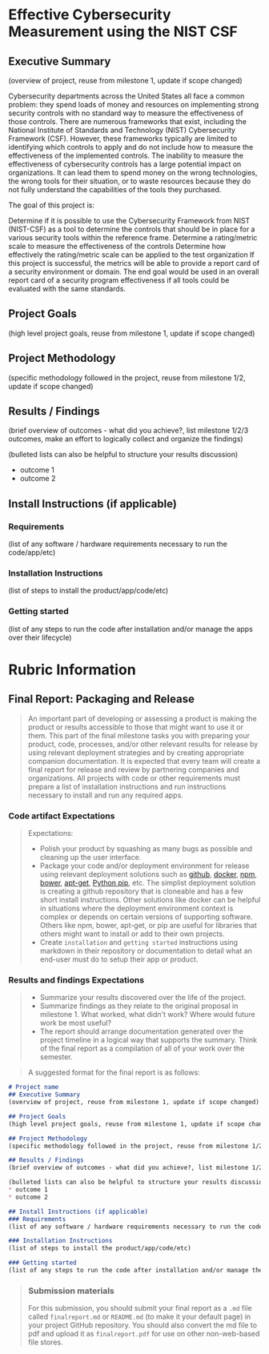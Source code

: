 # Effective Cybersecurity Measurement using the NIST CSF
## Executive Summary
(overview of project, reuse from milestone 1, update if scope changed)

Cybersecurity departments across the United States all face a common problem: they spend loads of money and resources on implementing strong security controls with no standard way to measure the effectiveness of those controls. There are numerous frameworks that exist, including the National Institute of Standards and Technology (NIST) Cybersecurity Framework (CSF). However, these frameworks typically are limited to identifying which controls to apply and do not include how to measure the effectiveness of the implemented controls. The inability to measure the effectiveness of cybersecurity controls has a large potential impact on organizations. It can lead them to spend money on the wrong technologies, the wrong tools for their situation, or to waste resources because they do not fully understand the capabilities of the tools they purchased.

The goal of this project is:

Determine if it is possible to use the Cybersecurity Framework from NIST (NIST-CSF) as a tool to determine the controls that should be in place for a various security tools within the reference frame.
Determine a rating/metric scale to measure the effectiveness of the controls
Determine how effectively the rating/metric scale can be applied to the test organization
If this project is successful, the metrics will be able to provide a report card of a security environment or domain. The end goal would be used in an overall report card of a security program effectiveness if all tools could be evaluated with the same standards.

## Project Goals
(high level project goals, reuse from milestone 1, update if scope changed)

## Project Methodology
(specific methodology followed in the project, reuse from milestone 1/2, update if scope changed)

## Results / Findings
(brief overview of outcomes - what did you achieve?, list milestone 1/2/3 outcomes, make an effort to logically collect and organize the findings)

(bulleted lists can also be helpful to structure your results discussion)
* outcome 1
* outcome 2

## Install Instructions (if applicable)
### Requirements
(list of any software / hardware requirements necessary to run the code/app/etc)

### Installation Instructions
(list of steps to install the product/app/code/etc)

### Getting started
(list of any steps to run the code after installation and/or manage the apps over their lifecycle)



# Rubric Information

## Final Report: Packaging and Release
>An important part of developing or assessing a product is making the product or results accessible to those that might want to use it or them. This part of the final milestone tasks you with preparing your product, code, processes, and/or other relevant results for release by using relevant deployment strategies and by creating appropriate companion documentation. It is expected that every team will create a final report for release and review by partnering companies and organizations. All projects with code or other requirements must prepare a list of installation instructions and run instructions necessary to install and run any required apps.

### Code artifact Expectations
>Expectations:
> * Polish your product by squashing as many bugs as possible and cleaning up the user interface.
> * Package your code and/or deployment environment for release using relevant deployment solutions such as [github](https://github.com/), [docker](https://www.docker.com/), [npm](https://docs.npmjs.com/getting-started/creating-node-modules), [bower](https://bower.io/docs/creating-packages/), [apt-get](https://help.launchpad.net/Packaging/PPA), [Python pip](https://packaging.python.org/distributing/), etc. The simplist deployment solution is creating a github repository that is cloneable and has a few short install instructions. Other solutions like docker can be helpful in situations where the deployment environment context is complex or depends on certain versions of supporting software. Others like npm, bower, apt-get, or pip are useful for libraries that others might want to install or add to their own projects.
> * Create ```installation``` and ```getting started``` instructions using markdown in their repository or documentation to detail what an end-user must do to setup their app or product.

### Results and findings Expectations
> * Summarize your results discovered over the life of the project.
> * Summarize findings as they relate to the original proposal in milestone 1. What worked, what didn't work? Where would future work be most useful?
> * The report should arrange documentation generated over the project timeline in a logical way that supports the summary. Think of the final report as a compilation of all of your work over the semester.

> A suggested format for the final report is as follows:

```markdown
# Project name
## Executive Summary
(overview of project, reuse from milestone 1, update if scope changed)

## Project Goals
(high level project goals, reuse from milestone 1, update if scope changed)

## Project Methodology
(specific methodology followed in the project, reuse from milestone 1/2, update if scope changed)

## Results / Findings
(brief overview of outcomes - what did you achieve?, list milestone 1/2/3 outcomes, make an effort to logically collect and organize the findings)

(bulleted lists can also be helpful to structure your results discussion)
* outcome 1
* outcome 2

## Install Instructions (if applicable)
### Requirements
(list of any software / hardware requirements necessary to run the code/app/etc)

### Installation Instructions
(list of steps to install the product/app/code/etc)

### Getting started
(list of any steps to run the code after installation and/or manage the apps over their lifecycle)


```

>### Submission materials
>For this submission, you should submit your final report as a `.md` file called `finalreport.md` or `README.md` (to make it your default page) in your project GitHub repository. You should also convert the md file to pdf and upload it as `finalreport.pdf` for use on other non-web-based file stores.
